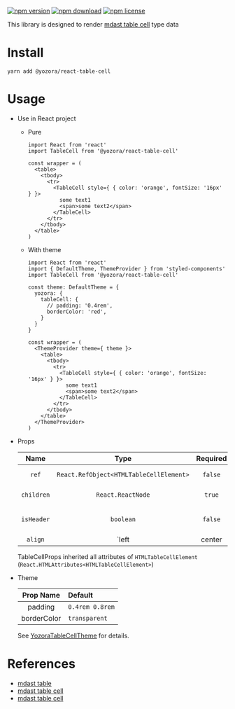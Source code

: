 [![npm version](https://img.shields.io/npm/v/@yozora/react-table-cell.svg)](https://www.npmjs.com/package/@yozora/react-table-cell)
[![npm download](https://img.shields.io/npm/dm/@yozora/react-table-cell.svg)](https://www.npmjs.com/package/@yozora/react-table-cell)
[![npm license](https://img.shields.io/npm/l/@yozora/react-table-cell.svg)](https://www.npmjs.com/package/@yozora/react-table-cell)


This library is designed to render [mdast table cell][] type data


# Install

  ```shell
  yarn add @yozora/react-table-cell
  ```

# Usage
  * Use in React project

    - Pure

      ```tsx
      import React from 'react'
      import TableCell from '@yozora/react-table-cell'

      const wrapper = (
        <table>
          <tbody>
            <tr>
              <TableCell style={ { color: 'orange', fontSize: '16px' } }>
                some text1
                <span>some text2</span>
              </TableCell>
            </tr>
          </tbody>
        </table>
      )
      ```

    - With theme

      ```tsx
      import React from 'react'
      import { DefaultTheme, ThemeProvider } from 'styled-components'
      import TableCell from '@yozora/react-table-cell'

      const theme: DefaultTheme = {
        yozora: {
          tableCell: {
            // padding: '0.4rem',
            borderColor: 'red',
          }
        }
      }

      const wrapper = (
        <ThemeProvider theme={ theme }>
          <table>
            <tbody>
              <tr>
                <TableCell style={ { color: 'orange', fontSize: '16px' } }>
                  some text1
                  <span>some text2</span>
                </TableCell>
              </tr>
            </tbody>
          </table>
        </ThemeProvider>
      )
      ```

  * Props

     Name       | Type                                    | Required  | Default | Description
    :----------:|:---------------------------------------:|:---------:|:-------:|:-------------
     `ref`      | `React.RefObject<HTMLTableCellElement>`  | `false`   | -       | Forwarded ref callback
     `children` | `React.ReactNode`                       | `true`    | -       | table cell contents
     `isHeader` | `boolean`                               | `false`   | `false` | Whether is the table header cell
     `align`    | `left|center|right`                     | `false`   | -       | Table cell content align

    TableCellProps inherited all attributes of `HTMLTableCellElement` (`React.HTMLAttributes<HTMLTableCellElement>`)

  * Theme

     Prop Name    | Default
    :------------:|:--------------
     padding      | `0.4rem 0.8rem`
     borderColor  | `transparent`

    See [YozoraTableCellTheme][] for details.


# References

  - [mdast table][]
  - [mdast table cell][]
  - [mdast table cell][]


[mdast table]: https://github.com/syntax-tree/mdast#table
[mdast table cell]: https://github.com/syntax-tree/mdast#tablecell
[mdast table cell]: https://github.com/syntax-tree/mdast#tablecell
[YozoraTableCellTheme]: https://github.com/guanghechen/yozora-react/blob/master/packages/table-cell/src/theme.ts
